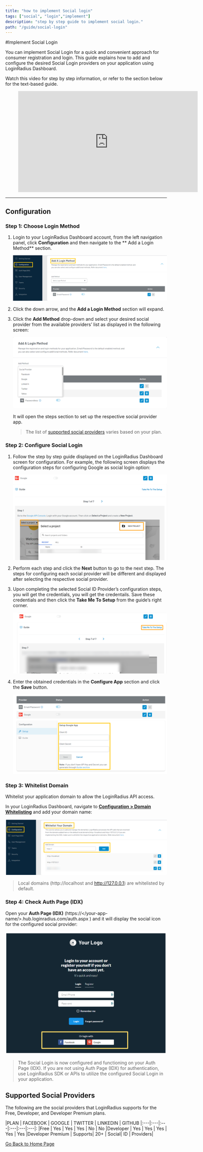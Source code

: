 ```yaml
---
title: "how to implement Social login"
tags: ["social", "login","implement"]
description: "step by step guide to implement social login."
path: "/guide/social-login"
---
```


#Implement Social Login

   
You can implement Social Login for a quick and convenient approach for consumer registration and login. This guide explains how to add and configure the desired Social Login providers on your application using LoginRadius Dashboard.

Watch this video for step by step information, or refer to the section below for the text-based guide.


<figure class="video_container">
<iframe width="560" height="315" src="https://www.youtube.com/embed/gd5Ig1S4P_U" frameborder="0" allow="accelerometer; autoplay; clipboard-write; encrypted-media; gyroscope; picture-in-picture" allowfullscreen></iframe></figure>

---

## Configuration

### Step 1: Choose Login Method 

1. Login to your LoginRadius Dashboard account, from the left navigation panel, click **Configuration** and then navigate to the ** Add a Login Method** section.

   ![alt_text](./images/addaloginmethod.png "image_tooltip")


2. Click the down arrow, and the **Add a Login Method** section will expand.

3. Click the **Add Method** drop-down and select your desired social provider from the available providers’ list as displayed in the following screen:

   ![alt_text](./images/selectproviders.png "image_tooltip")


   It will open the steps section to set up the respective social provider app. 

   > The list of [supported social providers](#supported-social-providers) varies based on your plan. 

### Step 2: Configure Social Login 

1. Follow the step by step guide displayed on the LoginRadius Dashboard screen for configuration. For example, the following screen displays the configuration steps for configuring Google as social login option:

   ![alt_text](./images/configsteps.png "image_tooltip")

2. Perform each step and click the **Next** button to go to the next step.
The steps for configuring each social provider will be different and displayed after selecting the respective social provider.


3. Upon completing the selected Social ID Provider’s configuration steps, you will get the credentials, you will get the credentails. Save these credentials and then click the **Take Me To Setup** from the guide’s right corner.

   ![alt_text](./images/takemetosetup.png "image_tooltip")


4. Enter the obtained credentials in the **Configure App** section and click the **Save** button.

   ![alt_text](./images/configuresave.png "image_tooltip")

### Step 3: Whitelist Domain

Whitelist your application domain to allow the LoginRadius API access.

In your LoginRadius Dashboard, navigate to **[Configuration > Domain Whitelisting](https://dashboard.loginradius.com/configuration)** and add your domain name:

![alt_text](./images/whitelistingdomain.png "image_tooltip")

> Local domains (http://localhost and http://127.0.0.1) are whitelisted by default.


### Step 4: Check Auth Page (IDX)

Open your **Auth Page (IDX)** (https://</your-app-name/>.hub.loginradius.com/auth.aspx ) and it will display the social icon for the configured social provider:

![alt_text](./images/idxsocial.png "image_tooltip")

> The Social Login is now configured and functioning on your Auth Page (IDX). If you are not using Auth Page (IDX) for authentication, use LoginRadius SDK or APIs to utilize the configured Social Login in your application.

## Supported Social Providers

The following are the social providers that LoginRadius supports for the Free, Developer, and Developer Premium plans.


|PLAN |	FACEBOOK |	GOOGLE |	TWITTER |	LINKEDIN |	GITHUB
|:---|:---|:---|:---|:---|:---|:
|Free |	Yes |	Yes |	Yes |	No | No
|Developer	| Yes	| Yes	| Yes	| Yes	| Yes
|Developer Premium	| Supports| 20+ | Social| ID | Providers| 




[Go Back to Home Page](/)
